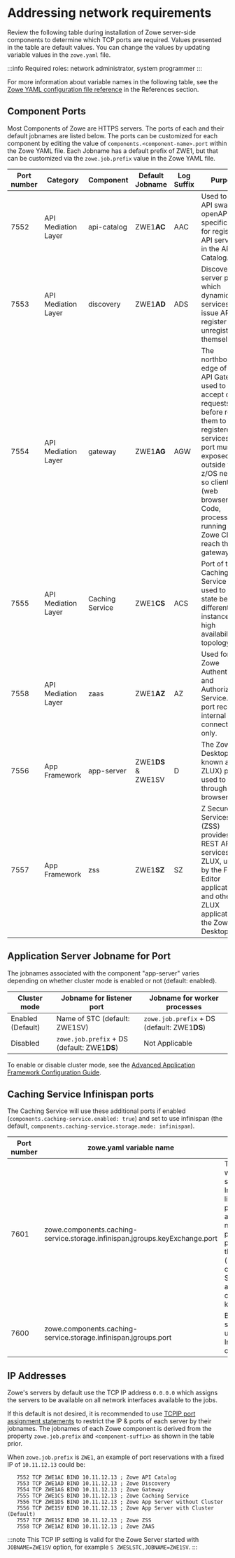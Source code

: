 # Addressing network requirements

Review the following table during installation of Zowe server-side components to determine which TCP ports are required.
Values presented in the table are default values. You can change the values by updating variable values in the `zowe.yaml` file.

:::info Required roles: network administrator, system programmer
:::

For more information about variable names in the following table, see the [Zowe YAML configuration file reference](../appendix/zowe-yaml-configuration.md) in the References section.

## Component Ports

Most Components of Zowe are HTTPS servers. The ports of each and their default jobnames are listed below.
The ports can be customized for each component by editing the value of `components.<component-name>.port` within the Zowe YAML file.
Each Jobname has a default prefix of ZWE1, but that can be customized via the `zowe.job.prefix` value in the Zowe YAML file.

| Port number | Category | Component | Default Jobname | Log Suffix | Purpose |
|------|------|------|------|------|------|
| 7552 | API Mediation Layer | api-catalog | ZWE1**AC** | AAC | Used to view API swagger / openAPI specifications for registered API services in the API Catalog. |
| 7553 | API Mediation Layer | discovery | ZWE1**AD** | ADS | Discovery server port which dynamic API services can issue APIs to register or unregister themselves. |
| 7554 | API Mediation Layer | gateway | ZWE1**AG** | AGW | The northbound edge of the API Gateway used to accept client requests before routing them to registered API services.  This port must be exposed outside the z/OS network so clients (web browsers, VS Code, processes running the Zowe CLI) can reach the gateway. |
| 7555 | API Mediation Layer | Caching Service | ZWE1**CS** | ACS | Port of the Caching Service that is used to share state between different Zowe instances in a high availability topology. |
| 7558 | API Mediation Layer | zaas | ZWE1**AZ** | AZ | Used for the Zowe Authentication and Authorization Service. This port receives internal connections only. |
| 7556 | App Framework | app-server | ZWE1**DS** & ZWE1SV | D | The Zowe Desktop (also known as ZLUX) port used to log in through web browsers. |
| 7557 | App Framework | zss | ZWE1**SZ** | SZ | Z Secure Services (ZSS) provides REST API services to ZLUX, used by the File Editor application and other ZLUX applications in the Zowe Desktop. |

## Application Server Jobname for Port

The jobnames associated with the component "app-server" varies depending on whether cluster mode is enabled or not (default: enabled).

| Cluster mode | Jobname for listener port | Jobname for worker processes |
|---|---|---|
| Enabled (Default) | Name of STC (default: ZWE1SV) | `zowe.job.prefix` + DS (default: ZWE1**DS**) |
| Disabled | `zowe.job.prefix` + DS (default: ZWE1**DS**) | Not Applicable |

To enable or disable cluster mode, see the [Advanced Application Framework Configuration Guide](./mvd-configuration.md).

## Caching Service Infinispan ports

The Caching Service will use these additional ports if enabled (`components.caching-service.enabled: true`) and set to use infinispan (the default, `components.caching-service.storage.mode: infinispan`).

| Port number | zowe.yaml variable name | Purpose |
|-------------|------|------|
| 7601        | zowe.components.caching-service.storage.infinispan.jgroups.keyExchange.port | The port at which the key server in Infinispan is listening. If the port is not available, the next port is probed, up to port+5. Used by the key server (server) to create an SSLServerSocket and by clients to connect to the key server. |
| 7600        | zowe.components.caching-service.storage.infinispan.jgroups.port | Bind port for the socket that is used to form an Infinispan cluster. |

## IP Addresses

Zowe's servers by default use the TCP IP address `0.0.0.0` which assigns the servers to be available on all network interfaces available to the jobs.

If this default is not desired, it is recommended to use [TCPIP port assignment statements](https://www.ibm.com/docs/en/zos/2.5.0?topic=assignments-profiletcpip-port) to restrict the IP & ports of each server by their jobnames. The jobnames of each Zowe component is derived from the property `zowe.job.prefix` and `<component-suffix>` as shown in the table prior.

When `zowe.job.prefix` is `ZWE1`, an example of port reservations with a fixed IP of `10.11.12.13` could be:

```plaintext
   7552 TCP ZWE1AC BIND 10.11.12.13 ; Zowe API Catalog
   7553 TCP ZWE1AD BIND 10.11.12.13 ; Zowe Discovery
   7554 TCP ZWE1AG BIND 10.11.12.13 ; Zowe Gateway
   7555 TCP ZWE1CS BIND 10.11.12.13 ; Zowe Caching Service
   7556 TCP ZWE1DS BIND 10.11.12.13 ; Zowe App Server without Cluster
   7556 TCP ZWE1SV BIND 10.11.12.13 ; Zowe App Server with Cluster (Default)
   7557 TCP ZWE1SZ BIND 10.11.12.13 ; Zowe ZSS
   7558 TCP ZWE1AZ BIND 10.11.12.13 ; Zowe ZAAS
```

:::note This TCP IP setting is valid for the Zowe Server started with `JOBNAME=ZWE1SV` option, for example `S ZWESLSTC,JOBNAME=ZWE1SV`. :::
